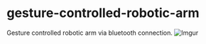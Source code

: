 # gesture-controlled-robotic-arm

Gesture controlled robotic arm via bluetooth connection.
![Imgur](https://i.imgur.com/M5mr6MBt.gif)
